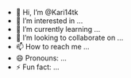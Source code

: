 - 👋 Hi, I’m @Kari14tk
- 👀 I’m interested in ...
- 🌱 I’m currently learning ...
- 💞️ I’m looking to collaborate on ...
- 📫 How to reach me ...
- 😄 Pronouns: ...
- ⚡ Fun fact: ...

<!---
Kari14tk/Kari14tk is a ✨ special ✨ repository because its `README.md` (this file) appears on your GitHub profile.
You can click the Preview link to take a look at your changes.
--->
